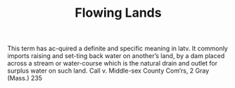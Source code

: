 ---
title: Flowing Lands
letter: F
permalink: "/definitions/bld-flowing-lands.html"
body: This term has ac-quired a definite and specific meaning in latv. It commonly
  imports raising and set-ting back water on another’s land, by a dam placed across
  a stream or water-course which is the natural drain and outlet for surplus water
  on such land. Call v. Middle-sex County Com’rs, 2 Gray (Mass.) 235
published_at: '2018-07-07'
source: Black's Law Dictionary 2nd Ed (1910)
layout: post
---